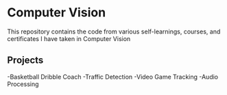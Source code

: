 # Computer Vision
This repository contains the code from various self-learnings, courses, and certificates I have taken in Computer Vision

## Projects
-Basketball Dribble Coach
-Traffic Detection
-Video Game Tracking
-Audio Processing
